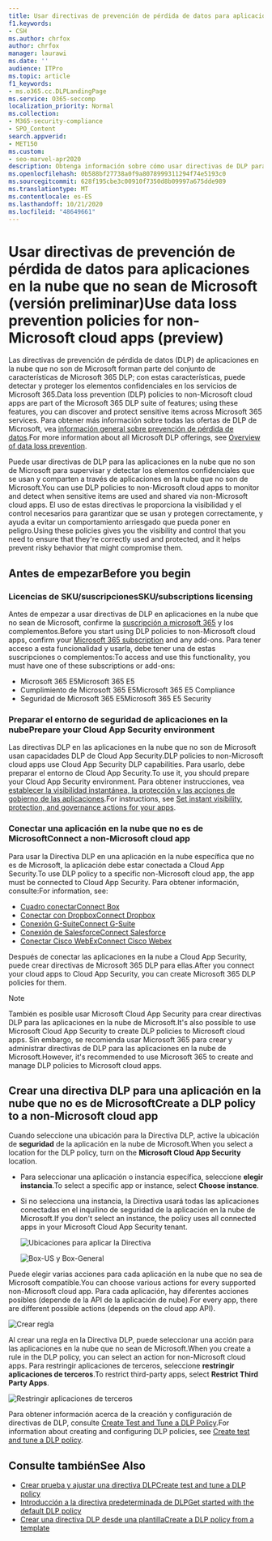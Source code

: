 ```yaml
---
title: Usar directivas de prevención de pérdida de datos para aplicaciones en la nube que no sean de Microsoft (versión preliminar)
f1.keywords:
- CSH
ms.author: chrfox
author: chrfox
manager: laurawi
ms.date: ''
audience: ITPro
ms.topic: article
f1_keywords:
- ms.o365.cc.DLPLandingPage
ms.service: O365-seccomp
localization_priority: Normal
ms.collection:
- M365-security-compliance
- SPO_Content
search.appverid:
- MET150
ms.custom:
- seo-marvel-apr2020
description: Obtenga información sobre cómo usar directivas de DLP para aplicaciones en la nube que no son de Microsoft.
ms.openlocfilehash: 0b588bf27738a0f9a8078999311294f74e5193c0
ms.sourcegitcommit: 628f195cbe3c00910f7350d8b09997a675dde989
ms.translationtype: MT
ms.contentlocale: es-ES
ms.lasthandoff: 10/21/2020
ms.locfileid: "48649661"
---
```

# <a name="use-data-loss-prevention-policies-for-non-microsoft-cloud-apps-preview"></a><span data-ttu-id="15739-103">Usar directivas de prevención de pérdida de datos para aplicaciones en la nube que no sean de Microsoft (versión preliminar)</span><span class="sxs-lookup"><span data-stu-id="15739-103">Use data loss prevention policies for non-Microsoft cloud apps (preview)</span></span>

<span data-ttu-id="15739-104">Las directivas de prevención de pérdida de datos (DLP) de aplicaciones en la nube que no son de Microsoft forman parte del conjunto de características de Microsoft 365 DLP; con estas características, puede detectar y proteger los elementos confidenciales en los servicios de Microsoft 365.</span><span class="sxs-lookup"><span data-stu-id="15739-104">Data loss prevention (DLP) policies to non-Microsoft cloud apps are part of the Microsoft 365 DLP suite of features; using these features, you can discover and protect sensitive items across Microsoft 365 services.</span></span> <span data-ttu-id="15739-105">Para obtener más información sobre todas las ofertas de DLP de Microsoft, vea [información general sobre prevención de pérdida de datos](https://docs.microsoft.com/microsoft-365/compliance/data-loss-prevention-policies?view=o365-worldwide).</span><span class="sxs-lookup"><span data-stu-id="15739-105">For more information about all Microsoft DLP offerings, see [Overview of data loss prevention](https://docs.microsoft.com/microsoft-365/compliance/data-loss-prevention-policies?view=o365-worldwide).</span></span>

<span data-ttu-id="15739-106">Puede usar directivas de DLP para las aplicaciones en la nube que no son de Microsoft para supervisar y detectar los elementos confidenciales que se usan y comparten a través de aplicaciones en la nube que no son de Microsoft.</span><span class="sxs-lookup"><span data-stu-id="15739-106">You can use DLP policies to non-Microsoft cloud apps to monitor and detect when sensitive items are used and shared via non-Microsoft cloud apps.</span></span> <span data-ttu-id="15739-107">El uso de estas directivas le proporciona la visibilidad y el control necesarios para garantizar que se usan y protegen correctamente, y ayuda a evitar un comportamiento arriesgado que pueda poner en peligro.</span><span class="sxs-lookup"><span data-stu-id="15739-107">Using these policies gives you the visibility and control that you need to ensure that they're correctly used and protected, and it helps prevent risky behavior that might compromise them.</span></span>

## <a name="before-you-begin"></a><span data-ttu-id="15739-108">Antes de empezar</span><span class="sxs-lookup"><span data-stu-id="15739-108">Before you begin</span></span>

### <a name="skusubscriptions-licensing"></a><span data-ttu-id="15739-109">Licencias de SKU/suscripciones</span><span class="sxs-lookup"><span data-stu-id="15739-109">SKU/subscriptions licensing</span></span>

<span data-ttu-id="15739-110">Antes de empezar a usar directivas de DLP en aplicaciones en la nube que no sean de Microsoft, confirme la [suscripción a microsoft 365](https://www.microsoft.com/microsoft-365/compare-microsoft-365-enterprise-plans?rtc=1) y los complementos.</span><span class="sxs-lookup"><span data-stu-id="15739-110">Before you start using DLP policies to non-Microsoft cloud apps, confirm your [Microsoft 365 subscription](https://www.microsoft.com/microsoft-365/compare-microsoft-365-enterprise-plans?rtc=1) and any add-ons.</span></span> <span data-ttu-id="15739-111">Para tener acceso a esta funcionalidad y usarla, debe tener una de estas suscripciones o complementos:</span><span class="sxs-lookup"><span data-stu-id="15739-111">To access and use this functionality, you must have one of these subscriptions or add-ons:</span></span>

- <span data-ttu-id="15739-112">Microsoft 365 E5</span><span class="sxs-lookup"><span data-stu-id="15739-112">Microsoft 365 E5</span></span>
- <span data-ttu-id="15739-113">Cumplimiento de Microsoft 365 E5</span><span class="sxs-lookup"><span data-stu-id="15739-113">Microsoft 365 E5 Compliance</span></span>
- <span data-ttu-id="15739-114">Seguridad de Microsoft 365 E5</span><span class="sxs-lookup"><span data-stu-id="15739-114">Microsoft 365 E5 Security</span></span>

### <a name="prepare-your-cloud-app-security-environment"></a><span data-ttu-id="15739-115">Preparar el entorno de seguridad de aplicaciones en la nube</span><span class="sxs-lookup"><span data-stu-id="15739-115">Prepare your Cloud App Security environment</span></span>

<span data-ttu-id="15739-116">Las directivas DLP en las aplicaciones en la nube que no son de Microsoft usan capacidades DLP de Cloud App Security.</span><span class="sxs-lookup"><span data-stu-id="15739-116">DLP policies to non-Microsoft cloud apps use Cloud App Security DLP capabilities.</span></span> <span data-ttu-id="15739-117">Para usarlo, debe preparar el entorno de Cloud App Security.</span><span class="sxs-lookup"><span data-stu-id="15739-117">To use it, you should prepare your Cloud App Security environment.</span></span> <span data-ttu-id="15739-118">Para obtener instrucciones, vea [establecer la visibilidad instantánea, la protección y las acciones de gobierno de las aplicaciones](https://docs.microsoft.com/cloud-app-security/getting-started-with-cloud-app-security#step-1-set-instant-visibility-protection-and-governance-actions-for-your-apps).</span><span class="sxs-lookup"><span data-stu-id="15739-118">For instructions, see [Set instant visibility, protection, and governance actions for your apps](https://docs.microsoft.com/cloud-app-security/getting-started-with-cloud-app-security#step-1-set-instant-visibility-protection-and-governance-actions-for-your-apps).</span></span>

### <a name="connect-a-non-microsoft-cloud-app"></a><span data-ttu-id="15739-119">Conectar una aplicación en la nube que no es de Microsoft</span><span class="sxs-lookup"><span data-stu-id="15739-119">Connect a non-Microsoft cloud app</span></span>

<span data-ttu-id="15739-120">Para usar la Directiva DLP en una aplicación en la nube específica que no es de Microsoft, la aplicación debe estar conectada a Cloud App Security.</span><span class="sxs-lookup"><span data-stu-id="15739-120">To use DLP policy to a specific non-Microsoft cloud app, the app must be connected to Cloud App Security.</span></span> <span data-ttu-id="15739-121">Para obtener información, consulte:</span><span class="sxs-lookup"><span data-stu-id="15739-121">For information, see:</span></span>

- [<span data-ttu-id="15739-122">Cuadro conectar</span><span class="sxs-lookup"><span data-stu-id="15739-122">Connect Box</span></span>](https://docs.microsoft.com/cloud-app-security/connect-box-to-microsoft-cloud-app-security)
- [<span data-ttu-id="15739-123">Conectar con Dropbox</span><span class="sxs-lookup"><span data-stu-id="15739-123">Connect Dropbox</span></span>](https://docs.microsoft.com/cloud-app-security/connect-dropbox-to-microsoft-cloud-app-security)
- [<span data-ttu-id="15739-124">Conexión G-Suite</span><span class="sxs-lookup"><span data-stu-id="15739-124">Connect G-Suite</span></span>](https://docs.microsoft.com/cloud-app-security/connect-google-apps-to-microsoft-cloud-app-security)
- [<span data-ttu-id="15739-125">Conexión de Salesforce</span><span class="sxs-lookup"><span data-stu-id="15739-125">Connect Salesforce</span></span>](https://docs.microsoft.com/cloud-app-security/connect-salesforce-to-microsoft-cloud-app-security)
- [<span data-ttu-id="15739-126">Conectar Cisco WebEx</span><span class="sxs-lookup"><span data-stu-id="15739-126">Connect Cisco Webex</span></span>](https://docs.microsoft.com/cloud-app-security/connect-webex-to-microsoft-cloud-app-security)

<span data-ttu-id="15739-127">Después de conectar las aplicaciones en la nube a Cloud App Security, puede crear directivas de Microsoft 365 DLP para ellas.</span><span class="sxs-lookup"><span data-stu-id="15739-127">After you connect your cloud apps to Cloud App Security, you can create Microsoft 365 DLP policies for them.</span></span>

>[!NOTE]
><span data-ttu-id="15739-128">También es posible usar Microsoft Cloud App Security para crear directivas DLP para las aplicaciones en la nube de Microsoft.</span><span class="sxs-lookup"><span data-stu-id="15739-128">It's also possible to use Microsoft Cloud App Security to create DLP policies to Microsoft cloud apps.</span></span> <span data-ttu-id="15739-129">Sin embargo, se recomienda usar Microsoft 365 para crear y administrar directivas de DLP para las aplicaciones en la nube de Microsoft.</span><span class="sxs-lookup"><span data-stu-id="15739-129">However, it's recommended to use Microsoft 365 to create and manage DLP policies to Microsoft cloud apps.</span></span>

## <a name="create-a-dlp-policy-to-a-non-microsoft-cloud-app"></a><span data-ttu-id="15739-130">Crear una directiva DLP para una aplicación en la nube que no es de Microsoft</span><span class="sxs-lookup"><span data-stu-id="15739-130">Create a DLP policy to a non-Microsoft cloud app</span></span>

<span data-ttu-id="15739-131">Cuando seleccione una ubicación para la Directiva DLP, active la ubicación de **seguridad** de la aplicación en la nube de Microsoft.</span><span class="sxs-lookup"><span data-stu-id="15739-131">When you select a location for the DLP policy, turn on the **Microsoft Cloud App Security** location.</span></span>

- <span data-ttu-id="15739-132">Para seleccionar una aplicación o instancia específica, seleccione **elegir instancia**.</span><span class="sxs-lookup"><span data-stu-id="15739-132">To select a specific app or instance, select **Choose instance**.</span></span>
- <span data-ttu-id="15739-133">Si no selecciona una instancia, la Directiva usará todas las aplicaciones conectadas en el inquilino de seguridad de la aplicación en la nube de Microsoft.</span><span class="sxs-lookup"><span data-stu-id="15739-133">If you don't select an instance, the policy uses all connected apps in your Microsoft Cloud App Security tenant.</span></span>

   ![Ubicaciones para aplicar la Directiva](../media/1-dlp-non-microsoft-cloud-app-choose-instance.png)

   ![Box-US y Box-General](../media/2-dlp-non-microsoft-cloud-app-box.png)

<span data-ttu-id="15739-136">Puede elegir varias acciones para cada aplicación en la nube que no sea de Microsoft compatible.</span><span class="sxs-lookup"><span data-stu-id="15739-136">You can choose various actions for every supported non-Microsoft cloud app.</span></span> <span data-ttu-id="15739-137">Para cada aplicación, hay diferentes acciones posibles (depende de la API de la aplicación de nube).</span><span class="sxs-lookup"><span data-stu-id="15739-137">For every app, there are different possible actions (depends on the cloud app API).</span></span>

![Crear regla](../media/3-dlp-non-microsoft-cloud-app-create-rule.png)

<span data-ttu-id="15739-139">Al crear una regla en la Directiva DLP, puede seleccionar una acción para las aplicaciones en la nube que no sean de Microsoft.</span><span class="sxs-lookup"><span data-stu-id="15739-139">When you create a rule in the DLP policy, you can select an action for non-Microsoft cloud apps.</span></span> <span data-ttu-id="15739-140">Para restringir aplicaciones de terceros, seleccione **restringir aplicaciones de terceros**.</span><span class="sxs-lookup"><span data-stu-id="15739-140">To restrict third-party apps, select **Restrict Third Party Apps**.</span></span>

![Restringir aplicaciones de terceros](../media/4-dlp-non-microsoft-cloud-app-restrict-third-party-apps.png)

<span data-ttu-id="15739-142">Para obtener información acerca de la creación y configuración de directivas de DLP, consulte [Create Test and Tune a DLP Policy](https://docs.microsoft.com/microsoft-365/compliance/create-test-tune-dlp-policy?view=o365-worldwide).</span><span class="sxs-lookup"><span data-stu-id="15739-142">For information about creating and configuring DLP policies, see [Create test and tune a DLP policy](https://docs.microsoft.com/microsoft-365/compliance/create-test-tune-dlp-policy?view=o365-worldwide).</span></span>

## <a name="see-also"></a><span data-ttu-id="15739-143">Consulte también</span><span class="sxs-lookup"><span data-stu-id="15739-143">See Also</span></span>

- [<span data-ttu-id="15739-144">Crear prueba y ajustar una directiva DLP</span><span class="sxs-lookup"><span data-stu-id="15739-144">Create test and tune a DLP policy</span></span>](https://docs.microsoft.com/microsoft-365/compliance/create-test-tune-dlp-policy?view=o365-worldwide)
- [<span data-ttu-id="15739-145">Introducción a la directiva predeterminada de DLP</span><span class="sxs-lookup"><span data-stu-id="15739-145">Get started with the default DLP policy</span></span>](https://docs.microsoft.com/microsoft-365/compliance/get-started-with-the-default-dlp-policy?view=o365-worldwide)
- [<span data-ttu-id="15739-146">Crear una directiva DLP desde una plantilla</span><span class="sxs-lookup"><span data-stu-id="15739-146">Create a DLP policy from a template</span></span>](https://docs.microsoft.com/microsoft-365/compliance/create-a-dlp-policy-from-a-template?view=o365-worldwide)
